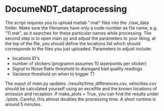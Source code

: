 # DocumeNDT_dataprocessing

The script requires you to upload matlab ".mat" files into the ./raw_data folder. Make sure the filenames have only a code-number as file name, e.g. "11.mat", as it searches for these particular names while processing.
The second step is to open main.py and adjust the parameters to your liking, at the top of the file, you should define the locations list which should corresponds to the files you just uploaded. 
Parameters to adjust include:
  - locations ID's
  - number of stickers (programm assumes 10 laserpoints per sticker)
  - Signal to Noise Ratio threshold to disregard bad quality readings
  - Variance threshold on when to trigger T1
  
 The ouput of main.py updates ./results/time_differences.csv, velocities.csv should be calculated yourself using an excelfile and the known locations of emission and reception. 
 If make_plots = True, you can find the results under ./plots. Careful, this almost doubles the processing time. A short runtime is around 5 minutes.

